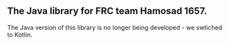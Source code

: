 ## The Java library for FRC team Hamosad 1657.
The Java version of this library is no longer being developed - we swtiched to Kotlin.
